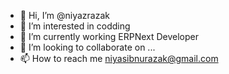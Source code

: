 - 👋 Hi, I’m @niyazrazak
- 👀 I’m interested in codding
- 🌱 I’m currently working ERPNext Developer 
- 💞️ I’m looking to collaborate on ...
- 📫 How to reach me niyasibnurazak@gmail.com

<!---
niyazrazak/niyazrazak is a ✨ special ✨ repository because its `README.md` (this file) appears on your GitHub profile.
You can click the Preview link to take a look at your changes.
--->
